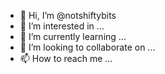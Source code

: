 - 👋 Hi, I’m @notshiftybits
- 👀 I’m interested in ...
- 🌱 I’m currently learning ...
- 💞️ I’m looking to collaborate on ...
- 📫 How to reach me ...

<!---
notshiftybits/notshiftybits is a ✨ special ✨ repository because its `README.md` (this file) appears on your GitHub profile.
You can click the Preview link to take a look at your changes.
--->

